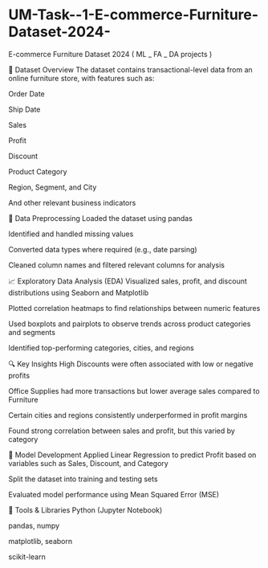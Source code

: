 # UM-Task--1-E-commerce-Furniture-Dataset-2024-
E-commerce Furniture Dataset 2024  (  ML _ FA _ DA projects )

📁 Dataset Overview
The dataset contains transactional-level data from an online furniture store, with features such as:

Order Date

Ship Date

Sales

Profit

Discount

Product Category

Region, Segment, and City

And other relevant business indicators



🧹 Data Preprocessing
Loaded the dataset using pandas

Identified and handled missing values

Converted data types where required (e.g., date parsing)

Cleaned column names and filtered relevant columns for analysis



📈 Exploratory Data Analysis (EDA)
Visualized sales, profit, and discount distributions using Seaborn and Matplotlib

Plotted correlation heatmaps to find relationships between numeric features

Used boxplots and pairplots to observe trends across product categories and segments

Identified top-performing categories, cities, and regions


🔍 Key Insights
High Discounts were often associated with low or negative profits

Office Supplies had more transactions but lower average sales compared to Furniture

Certain cities and regions consistently underperformed in profit margins

Found strong correlation between sales and profit, but this varied by category



🤖 Model Development
Applied Linear Regression to predict Profit based on variables such as Sales, Discount, and Category

Split the dataset into training and testing sets

Evaluated model performance using Mean Squared Error (MSE)



📌 Tools & Libraries
Python (Jupyter Notebook)

pandas, numpy

matplotlib, seaborn

scikit-learn
